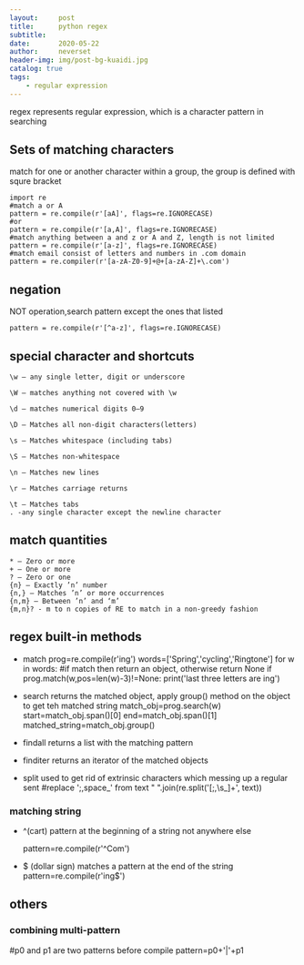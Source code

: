 ```yaml
---
layout:     post
title:      python regex
subtitle:   
date:       2020-05-22
author:     neverset
header-img: img/post-bg-kuaidi.jpg
catalog: true
tags:
    - regular expression
---
```


regex represents regular expression, which is a character pattern in searching

## Sets of matching characters
match for one or another character within a group, the group is defined with squre bracket

    import re
    #match a or A
    pattern = re.compile(r'[aA]', flags=re.IGNORECASE)
    #or
    pattern = re.compile(r'[a,A]', flags=re.IGNORECASE)
    #match anything between a and z or A and Z, length is not limited
    pattern = re.compile(r'[a-z]', flags=re.IGNORECASE)
    #match email consist of letters and numbers in .com domain
    pattern = re.compiler(r'[a-zA-Z0-9]+@+[a-zA-Z]+\.com')

## negation
NOT operation,search pattern except the ones that listed

    pattern = re.compile(r'[^a-z]', flags=re.IGNORECASE)

## special character and shortcuts
    \w — any single letter, digit or underscore

    \W — matches anything not covered with \w

    \d — matches numerical digits 0–9

    \D — Matches all non-digit characters(letters)

    \s — Matches whitespace (including tabs)

    \S — Matches non-whitespace

    \n — Matches new lines

    \r — Matches carriage returns

    \t — Matches tabs
    . -any single character except the newline character


## match quantities
    * — Zero or more
    + — One or more
    ? — Zero or one
    {n} — Exactly ’n’ number
    {n,} — Matches ’n’ or more occurrences
    {n,m} — Between ’n’ and ‘m’
    {m,n}? - m to n copies of RE to match in a non-greedy fashion

## regex built-in methods

* match
    prog=re.compile(r'ing')
    words=['Spring','cycling','Ringtone']
    for w in words:
        #if match then return an object, otherwise return None
        if prog.match(w,pos=len(w)-3)!=None:
            print('last three letters are ing')

* search
returns the matched object, apply group() method on the object to get teh matched string
    match_obj=prog.search(w)
    start=match_obj.span()[0]
    end=match_obj.span()[1]
    matched_string=match_obj.group()

* findall
returns a list with the matching pattern
* finditer
returns an iterator of the matched objects
* split
used to get rid of extrinsic characters which messing up a regular sent
    #replace ';,space_' from text
    " ".join(re.split('[;,\s_]+', text))

### matching string
* ^(cart) pattern at the beginning of a string not anywhere else

    pattern=re.compile(r'^Com')
* $ (dollar sign) matches a pattern at the end of the string
    pattern=re.compile(r'ing$')

## others
### combining multi-pattern
   #p0 and p1 are two patterns before compile
    pattern=p0+'|'+p1